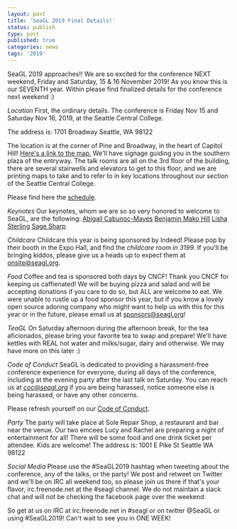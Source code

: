 ```yaml
---
layout: post
title: 'SeaGL 2019 Final Details!'
status: publish
type: post
published: true
categories: news
tags: '2019'
---
```


SeaGL 2019 approaches!!  We are so excited for the conference NEXT weekend, Friday and Saturday, 15 & 16 November 2019!  As you know this is our SEVENTH year.  Within please find finalized details for the conference next weekend :)

*Location*
First, the ordinary details.  The conference is Friday Nov 15 and Saturday Nov 16, 2019, at the
Seattle Central College.

The address is:
1701 Broadway
Seattle, WA 98122

The location is at the corner of Pine and Broadway, in the heart of Capitol Hill!  [Here's a link to the map.](/maps/2019)
We'll have signage guiding you in the southern plaza of the entryway.  The talk rooms are all on the 3rd floor of the building, there are several stairwells and elevators to get to this floor, and we are printing maps to take and to refer to in key locations throughout our section of the Seattle Central College.

Please find here the [schedule](https://osem.seagl.org/conferences/seagl2019/schedule/events).

*Keynotes*
Our keynotes, whom we are so so very honored to welcome to SeaGL, are the following:
[Abigail Cabunoc-Mayes](/news/2019/09/16/keynote-abigail-cabunoc-mayes)
[Benjamin Mako Hill](/news/2019/09/30/keynote-benjamin-mako-hill)
[Lisha Sterling](/news/2019/09/23/keynote-lisha-sterling)
[Sage Sharp](/news/2019/09/09/keynote-sage-sharp)

*Childcare*
Childcare this year is being sponsored by Indeed!  Please pop by their booth in the Expo Hall, and find the *childcare room in 3199*.  If you'll be bringing kiddos, please give us a heads up to expect them at onsite@seagl.org.

*Food*
Coffee and tea is sponsored both days by CNCF!  Thank you CNCF for keeping us caffienated!  We will be buying pizza and salad and will be accepting donations if you care to do so, but ALL are welcome to eat.  We were unable to rustle up a food sponsor this year, but if you know a lovely open source adoring company who might want to help us with this for this year or in the future, please email us at sponsors@seagl.org!

*TeaGL*
On Saturday afternoon during the afternoon break, for the tea aficionados, please bring your favorite tea to swap and prepare!  We'll have kettles with REAL hot water and milks/sugar, dairy and otherwise.  We may have more on this later :)

*Code of Conduct*
SeaGL is dedicated to providing a harassment-free conference experience for everyone, during all days of the conference, including at the evening party after the last talk on Saturday.  You can reach us at *coc@seagl.org* if you are being harassed, notice someone else is being harassed, or have any other concerns.

Please refresh yourself on our [Code of Conduct](/code_of_conduct).

*Party*
The party will take place at Sole Repair Shop, a restaurant and bar near the venue.  Our two emcees Lucy and Rachel are preparing a night of entertainment for all!  There will be some food and one drink ticket per attendee.  Kids are welcome!  The address is:
1001 E Pike St
Seattle WA 98122

*Social Media*
Please use the #SeaGL2019 hashtag when tweeting about the conference, any of the talks, or the party!  We post and retweet on Twitter and we'll be on IRC all weekend too, so please join us there if that's your flavor, irc.freenode.net at the #seagl channel.  We do not maintain a slack chat and will not be checking the facebook page over the weekend.

So get at us on IRC at irc.freenode.net in #seagl or on twitter @SeaGL or using #SeaGL2019!  Can't wait to see you in ONE WEEK!
